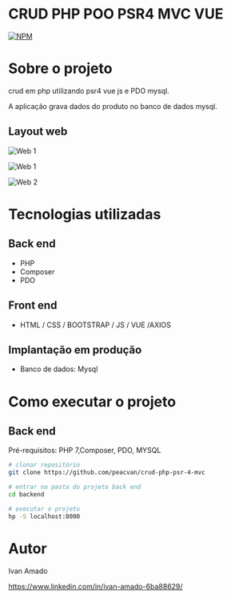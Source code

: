 # CRUD PHP POO PSR4 MVC VUE 
[![NPM](https://img.shields.io/npm/l/react)](https://github.com/devsuperior/sds1-wmazoni/blob/master/LICENSE) 

# Sobre o projeto
crud em php utilizando psr4  vue js e PDO  mysql.

A aplicação grava dados do produto no banco de dados mysql.


## Layout web
![Web 1](https://github.com/peacevan/assets/blob/main/tela-lista-produto.PNG)

![Web 1](https://github.com/peacevan/assets/blob/main/editar.PNG)

![Web 2](https://github.com/peacevan/assets/blob/main/remover.PNG)


# Tecnologias utilizadas
## Back end
- PHP
- Composer
- PDO
## Front end
- HTML / CSS / BOOTSTRAP / JS / VUE /AXIOS

## Implantação em produção

- Banco de dados: Mysql

# Como executar o projeto

## Back end
Pré-requisitos: PHP 7,Composer, PDO, MYSQL

```bash
# clonar repositório
git clone https://github.com/peacvan/crud-php-psr-4-mvc

# entrar na pasta do projeto back end
cd backend

# executar o projeto
hp -S localhost:8000

```
# Autor

Ivan Amado

https://www.linkedin.com/in/ivan-amado-6ba88629/



